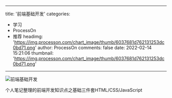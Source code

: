 
---
title: '前端基础开发'
categories: 
 - 学习
 - ProcessOn
 - 推荐
headimg: 'https://img.processon.com/chart_image/thumb/6037681d762131253dc0bd71.png'
author: ProcessOn
comments: false
date: 2022-02-14 15:21:06
thumbnail: 'https://img.processon.com/chart_image/thumb/6037681d762131253dc0bd71.png'
---

<div>   
<img class="thumb" alt="前端基础开发" src="https://img.processon.com/chart_image/thumb/6037681d762131253dc0bd71.png" referrerpolicy="no-referrer">
<p>个人笔记整理的前端开发知识点之基础三件套HTML/CSS/JavaScript</p>  
</div>
            